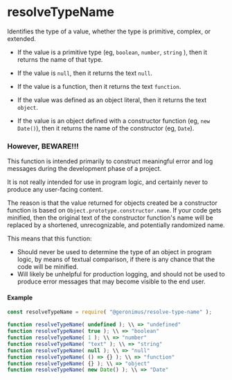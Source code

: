 # resolveTypeName

Identifies the type of a value, whether the type is primitive, complex, or extended.

- If the value is a primitive type (eg, `boolean`, `number`, `string` ), then it returns the name of that type.

- If the value is `null`, then it returns the text `null`.

- If the value is a function, then it returns the text `function`.

- If the value was defined as an object literal, then it returns the text `object`.

- If the value is an object defined with a constructor function (eg, `new Date()`), then it returns the name of the constructor (eg, `Date`).

### However, BEWARE!!!

This function is intended primarily to construct meaningful error and log messages during the development phase of a project.

It is not really intended for use in program logic, and certainly never to produce any user-facing content.

The reason is that the value returned for objects created be a constructor function is based on `Object.prototype.constructor.name`. If your code gets minified, then the original text of the constructor function's name will be replaced by a shortened, unrecognizable, and potentially randomized name.

This means that this function:

  - Should never be used to determine the type of an object in program logic, by means of textual comparison, if there is any chance that the code will be minified.
  - Will likely be unhelpful for production logging, and should not be used to produce error messages that may become visible to the end user.

#### Example

```javascript
const resolveTypeName = require( "@geronimus/resolve-type-name" );

function resolveTypeName( undefined ); \\ => "undefined"
function resolveTypeName( true ); \\ => "boolean"
function resolveTypeName( 1 ); \\ => "number"
function resolveTypeName( "text" ); \\ => "string"
function resolveTypeName( null ); \\ => "null"
function resolveTypeName( () => {} ); \\ => "function"
function resolveTypeName( {} ); \\ => "object"
function resolveTypeName( new Date() ); \\ => "Date"
```

